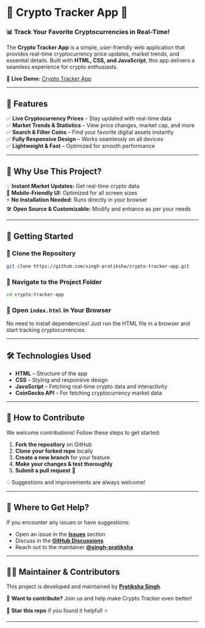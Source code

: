 # 🚀 Crypto Tracker App 🚀 


### 📊 Track Your Favorite Cryptocurrencies in Real-Time!  

The **Crypto Tracker App** is a simple, user-friendly web application that provides real-time cryptocurrency price updates, market trends, and essential details. Built with **HTML, CSS, and JavaScript**, this app delivers a seamless experience for crypto enthusiasts.  

🔗 **Live Demo:** [Crypto Tracker App](https://singh-pratiksha.github.io/crypto-tracker-app/index.html)

---  

## 🌟 Features  

✅ **Live Cryptocurrency Prices** – Stay updated with real-time data  
✅ **Market Trends & Statistics** – View price changes, market cap, and more  
✅ **Search & Filter Coins** – Find your favorite digital assets instantly  
✅ **Fully Responsive Design** – Works seamlessly on all devices  
✅ **Lightweight & Fast** – Optimized for smooth performance  

---

## 📌 Why Use This Project?  

💡 **Instant Market Updates:** Get real-time crypto data  
📱 **Mobile-Friendly UI:** Optimized for all screen sizes  
⚡ **No Installation Needed:** Runs directly in your browser  
🛠️ **Open Source & Customizable:** Modify and enhance as per your needs  

---

## 🚀 Getting Started  

### 🔹 Clone the Repository  
```sh
git clone https://github.com/singh-pratiksha/crypto-tracker-app.git
```

### 🔹 Navigate to the Project Folder  
```sh
cd crypto-tracker-app
```

### 🔹 Open `index.html` in Your Browser  
No need to install dependencies! Just run the HTML file in a browser and start tracking cryptocurrencies.  

---

## 🛠 Technologies Used  

- **HTML** – Structure of the app  
- **CSS** – Styling and responsive design  
- **JavaScript** – Fetching real-time crypto data and interactivity  
- **CoinGecko API** – For fetching cryptocurrency market data  

---

## 🤝 How to Contribute  

We welcome contributions! Follow these steps to get started:  

1. **Fork the repository** on GitHub  
2. **Clone your forked repo** locally  
3. **Create a new branch** for your feature  
4. **Make your changes & test thoroughly**  
5. **Submit a pull request** 🚀  

💡 Suggestions and improvements are always welcome!  

---

## 💬 Where to Get Help?  

If you encounter any issues or have suggestions:  

- Open an issue in the **[Issues](https://github.com/singh-pratiksha/crypto-tracker-app/issues)** section  
- Discuss in the **[GitHub Discussions](https://github.com/singh-pratiksha/crypto-tracker-app/discussions)**  
- Reach out to the maintainer **[@singh-pratiksha](https://github.com/singh-pratiksha)**  

---

## 👨‍💻 Maintainer & Contributors  

This project is developed and maintained by **[Pratiksha Singh](https://github.com/singh-pratiksha)**.  

👥 **Want to contribute?** Join us and help make Crypto Tracker even better!  

🚀 **Star this repo** if you found it helpful! ⭐  

---
